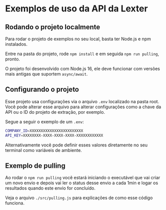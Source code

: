 # Exemplos de uso da API da Lexter

## Rodando o projeto localmente

Para rodar o projeto de exemplos no seu local, basta ter Node.js e npm instalados.

Entre na pasta do projeto, rode `npm install` e em seguida `npm run pulling`,
pronto.

O projeto foi desenvolvido com Node.js 16, ele deve funcionar com versões mais
antigas que suportem `async/await`.

## Configurando o projeto

Esse projeto usa configurações via o arquivo `.env` localizado na pasta root.
Você pode alterar esse arquivo para alterar configurações como a chave da API
ou o ID do projeto de extração, por exemplo.

Segue a seguir o exemplo de um `.env`:

```bash
COMPANY_ID=XXXXXXXXXXXXXXXXXXXXXXXX
API_KEY=XXXXXXXX-XXXX-XXXX-XXXX-XXXXXXXXXXXX
```

Alternativamente você pode definir esses valores diretamente no seu terminal
como variáveis de ambiente.

## Exemplo de pulling

Ao rodar o `npm run pulling` você estará iniciando o executável que vai criar um
novo envio e depois vai ler o status desse envio a cada 1min e logar os
resultados quando este envio for concluído.

Veja o arquivo `./src/pulling.js` para explicações de como esse código funciona.
